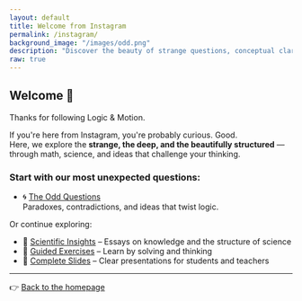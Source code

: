```yaml
---
layout: default
title: Welcome from Instagram
permalink: /instagram/
background_image: "/images/odd.png"
description: "Discover the beauty of strange questions, conceptual clarity, and scientific insight."
raw: true
---
```


<div class="content-box">

## Welcome 👋

Thanks for following Logic & Motion.

If you're here from Instagram, you're probably curious. Good.  
Here, we explore the **strange, the deep, and the beautifully structured** — through math, science, and ideas that challenge your thinking.

### Start with our most unexpected questions:
- 🌀 [The Odd Questions](/odd/)  
  Paradoxes, contradictions, and ideas that twist logic.

Or continue exploring:
- 🧠 [Scientific Insights](/insights/) – Essays on knowledge and the structure of science  
- 🧩 [Guided Exercises](/exercises/) – Learn by solving and thinking  
- 📘 [Complete Slides](/slides/) – Clear presentations for students and teachers

---

👉 [Back to the homepage](https://www.cesarepeli.com)

</div>
